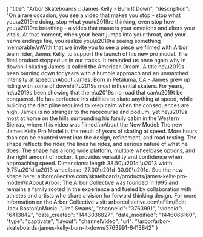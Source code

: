 {
    "title": "Arbor Skateboards :: James Kelly - Burn It Down",
    "description": "On a rare occasion, you see a video that makes you stop - stop what you\u2019re doing, stop what you\u2019re thinking, even stop how you\u2019re breathing - a video that masters your emotions and alters your vitals. At that moment, when your heart jumps into your throat, and your nerve endings fire, you realize you\u2019re seeing something memorable.\nWith that we invite you to see a piece we filmed with Arbor team rider, James Kelly, to support the launch of his new pro model. The final product stopped us in our tracks. It reminded us once again why in downhill skating James is called the American Dream. A title he\u2019s been burning down for years with a humble approach and an unmatched intensity at speed.\nAbout James: Born in Petaluma, CA - James grew up riding with some of downhill\u2019s most influential skaters. For years, he\u2019s been showing that there\u2019s no road that can\u2019t be conquered. He has perfected his abilities to skate anything at speed, while building the discipline required to keep calm when the consequences are high. James is no stranger to the racecourse and podium, yet he\u2019s most at home on the hills surrounding his family cabin in the Western Sierras, where this video was filmed.\nAbout the New Model: The new James Kelly Pro Model is the result of years of skating at speed. More hours than can be counted went into the design, refinement, and road testing. The shape reflects the rider, the lines he rides, and serious nature of what he does. The shape has a long wide platform, multiple wheelbase options, and the right amount of rocker. It provides versatility and confidence when approaching speed. Dimensions: length 38.50\u201d \u2013 width: 9.75\u201d \u2013 wheelbase: 27.00\u201d-30.00\u201d. See the new shape here: arborcollective.com\/skateboards\/products\/james-kelly-pro-model\/\nAbout Arbor: The Arbor Collective was founded in 1995 and remains a family rooted in the experience and fueled by collaboration with athletes and artists who share a vision for forward thinking design. For more information on the Arbor Collective visit: arborcollective.com\nFilm\/Edit: Jack Boston\nMusic: \"Jim\" Swans",
    "channelid": "3763991",
    "videoid": "6413842",
    "date_created": "1443036827",
    "date_modified": "1446066160",
    "type": "captivate",
    "layout": "channelVideo",
    "url": "\/arbor\/arbor-skateboards-james-kelly-burn-it-down\/3763991-6413842"
}
